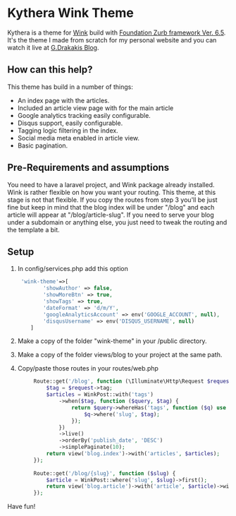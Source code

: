 Kythera Wink Theme
==============
Kythera is a theme for [Wink](https://github.com/writingink/wink) build with [Foundation Zurb framework Ver. 6.5](https://foundation.zurb.com/). It's the theme I made from scratch for my personal website and you can watch it live at [G.Drakakis Blog](https://www.lollypop.gr/blog). 

## How can this help?
This theme has build in a number of things:
- An index page with the articles.
- Included an article view page with for the main article
- Google analytics tracking easily configurable.
- Disqus support, easily configurable.
- Tagging logic filtering in the index.
- Social media meta enabled in article view.
- Basic pagination.

## Pre-Requirements and assumptions
You need to have a laravel project, and Wink package already installed. Wink is rather flexible on how you want your routing. This theme, at this stage is not that flexible. If you copy the routes from step 3 you'll be just fine but keep in mind that the blog index will be under "/blog" and each article will appear at "/blog/article-slug". If you need to serve your blog under a subdomain or anything else, you just need to tweak the routing and the template a bit.

## Setup
1.  In config/services.php add this option
    ```php
     'wink-theme'=>[
            'showAuthor' => false,
            'showMoreBtn' => true,
            'showTags' => true,
            'dateFormat' => 'd/m/Y',
            'googleAnalyticsAccount' => env('GOOGLE_ACCOUNT', null),
            'disqusUsername' => env('DISQUS_USERNAME', null)
        ]
    ```

2. Make a copy of the folder "wink-theme" in your /public directory.
3. Make a copy of the folder views/blog to your project at the same path. 
4. Copy/paste those routes in your routes/web.php
    ```php
         Route::get('/blog', function (\Illuminate\Http\Request $request) {
             $tag = $request->tag;
             $articles = WinkPost::with('tags')
                 ->when($tag, function ($query, $tag) {
                     return $query->whereHas('tags', function ($q) use ($tag) {
                         $q->where('slug', $tag);
                     });
                 })
                 ->live()
                 ->orderBy('publish_date', 'DESC')
                 ->simplePaginate(10);
             return view('blog.index')->with('articles', $articles);
         });
         
         Route::get('/blog/{slug}', function ($slug) {
             $article = WinkPost::where('slug', $slug)->first();
             return view('blog.article')->with('article', $article)->with('meta', $article->meta);
         });
    ``` 

Have fun!